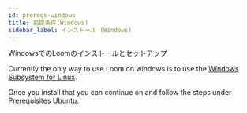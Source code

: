 ```yaml
---
id: prereqs-windows
title: 前提条件(Windows)
sidebar_label: インストール (Windows)
---
```

WindowsでのLoomのインストールとセットアップ

Currently the only way to use Loom on windows is to use the [Windows Subsystem for Linux](https://docs.microsoft.com/en-us/windows/wsl/install-win10).

Once you install that you can continue on and follow the steps under [Prerequisites Ubuntu](prereqs-ubuntu.html).